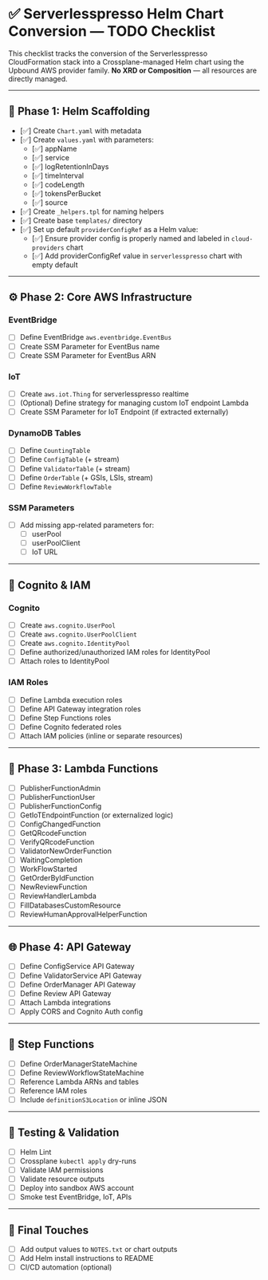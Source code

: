 # ✅ Serverlesspresso Helm Chart Conversion — TODO Checklist

This checklist tracks the conversion of the Serverlesspresso CloudFormation stack into a Crossplane-managed Helm chart using the Upbound AWS provider family. **No XRD or Composition** — all resources are directly managed.

---

## 📁 Phase 1: Helm Scaffolding

- [✅] Create `Chart.yaml` with metadata
- [✅] Create `values.yaml` with parameters:
  - [✅] appName
  - [✅] service
  - [✅] logRetentionInDays
  - [✅] timeInterval
  - [✅] codeLength
  - [✅] tokensPerBucket
  - [✅] source
- [✅] Create `_helpers.tpl` for naming helpers
- [✅] Create base `templates/` directory
- [✅] Set up default `providerConfigRef` as a Helm value:
  - [✅] Ensure provider config is properly named and labeled in `cloud-providers` chart
  - [✅] Add providerConfigRef value in `serverlesspresso` chart with empty default

---

## ⚙️ Phase 2: Core AWS Infrastructure

### EventBridge
- [ ] Define EventBridge `aws.eventbridge.EventBus`
- [ ] Create SSM Parameter for EventBus name
- [ ] Create SSM Parameter for EventBus ARN

### IoT
- [ ] Create `aws.iot.Thing` for serverlesspresso realtime
- [ ] (Optional) Define strategy for managing custom IoT endpoint Lambda
- [ ] Create SSM Parameter for IoT Endpoint (if extracted externally)

### DynamoDB Tables
- [ ] Define `CountingTable`
- [ ] Define `ConfigTable` (+ stream)
- [ ] Define `ValidatorTable` (+ stream)
- [ ] Define `OrderTable` (+ GSIs, LSIs, stream)
- [ ] Define `ReviewWorkflowTable`

### SSM Parameters
- [ ] Add missing app-related parameters for:
  - [ ] userPool
  - [ ] userPoolClient
  - [ ] IoT URL

---

## 🔐 Cognito & IAM

### Cognito
- [ ] Create `aws.cognito.UserPool`
- [ ] Create `aws.cognito.UserPoolClient`
- [ ] Create `aws.cognito.IdentityPool`
- [ ] Define authorized/unauthorized IAM roles for IdentityPool
- [ ] Attach roles to IdentityPool

### IAM Roles
- [ ] Define Lambda execution roles
- [ ] Define API Gateway integration roles
- [ ] Define Step Functions roles
- [ ] Define Cognito federated roles
- [ ] Attach IAM policies (inline or separate resources)

---

## 🧠 Phase 3: Lambda Functions

- [ ] PublisherFunctionAdmin
- [ ] PublisherFunctionUser
- [ ] PublisherFunctionConfig
- [ ] GetIoTEndpointFunction (or externalized logic)
- [ ] ConfigChangedFunction
- [ ] GetQRcodeFunction
- [ ] VerifyQRcodeFunction
- [ ] ValidatorNewOrderFunction
- [ ] WaitingCompletion
- [ ] WorkFlowStarted
- [ ] GetOrderByIdFunction
- [ ] NewReviewFunction
- [ ] ReviewHandlerLambda
- [ ] FillDatabasesCustomResource
- [ ] ReviewHumanApprovalHelperFunction

---

## 🌐 Phase 4: API Gateway

- [ ] Define ConfigService API Gateway
- [ ] Define ValidatorService API Gateway
- [ ] Define OrderManager API Gateway
- [ ] Define Review API Gateway
- [ ] Attach Lambda integrations
- [ ] Apply CORS and Cognito Auth config

---

## 🔁 Step Functions

- [ ] Define OrderManagerStateMachine
- [ ] Define ReviewWorkflowStateMachine
- [ ] Reference Lambda ARNs and tables
- [ ] Reference IAM roles
- [ ] Include `definitionS3Location` or inline JSON

---

## 🧪 Testing & Validation

- [ ] Helm Lint
- [ ] Crossplane `kubectl apply` dry-runs
- [ ] Validate IAM permissions
- [ ] Validate resource outputs
- [ ] Deploy into sandbox AWS account
- [ ] Smoke test EventBridge, IoT, APIs

---

## 🎯 Final Touches

- [ ] Add output values to `NOTES.txt` or chart outputs
- [ ] Add Helm install instructions to README
- [ ] CI/CD automation (optional)
